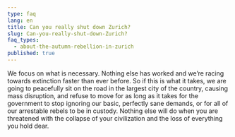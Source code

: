 ```yaml
---
type: faq
lang: en
title: Can you really shut down Zurich?
slug: Can-you-really-shut-down-Zurich?
faq_types:
  - about-the-autumn-rebellion-in-zurich
published: true
---
```

We focus on what is necessary. Nothing else has worked and we’re racing towards extinction faster than ever before. So if this is what it takes, we are going to peacefully sit on the road in the largest city of the country, causing mass disruption, and refuse to move for as long as it takes for the government to stop ignoring our basic, perfectly sane demands, or for all of our arrestable rebels to be in custody. Nothing else will do when you are threatened with the collapse of your civilization and the loss of everything you hold dear.